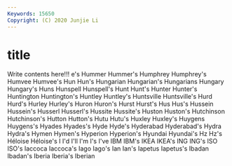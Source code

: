 ```yaml
---
Keywords: 15650
Copyright: (C) 2020 Junjie Li
---
```


# title

Write contents here!!!
e's 
Hummer 
Hummer's 
Humphrey 
Humphrey's
Humvee 
Humvee's 
Hun 
Hun's 
Hungarian 
Hungarian's 
Hungarians 
Hungary 
Hungary's 
Huns
Hunspell 
Hunspell's 
Hunt 
Hunt's 
Hunter 
Hunter's 
Huntington 
Huntington's 
Huntley 
Huntley's
Huntsville 
Huntsville's 
Hurd 
Hurd's 
Hurley 
Hurley's 
Huron 
Huron's 
Hurst 
Hurst's
Hus 
Hus's 
Hussein 
Hussein's 
Husserl 
Husserl's 
Hussite 
Hussite's 
Huston 
Huston's
Hutchinson 
Hutchinson's 
Hutton 
Hutton's 
Hutu 
Hutu's 
Huxley 
Huxley's 
Huygens 
Huygens's
Hyades 
Hyades's 
Hyde 
Hyde's 
Hyderabad 
Hyderabad's 
Hydra 
Hydra's 
Hymen 
Hymen's
Hyperion 
Hyperion's 
Hyundai 
Hyundai's 
Hz 
Hz's 
Héloise 
Héloise's 
I 
I'd
I'll 
I'm 
I's 
I've 
IBM 
IBM's 
IKEA 
IKEA's 
ING 
ING's
ISO 
ISO's 
Iaccoca 
Iaccoca's 
Iago 
Iago's 
Ian 
Ian's 
Iapetus 
Iapetus's
Ibadan 
Ibadan's 
Iberia 
Iberia's 
Iberian 
